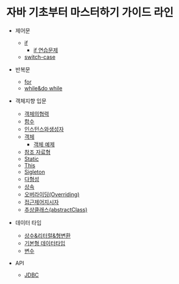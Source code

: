 # 자바 기초부터 마스터하기 가이드 라인
- 제어문
  - [if](https://github.com/GukSense/TIL/blob/main/Java/Control%20Statement/if.md)
    - [if 연습문제](https://github.com/GukSense/TIL/blob/main/Java/Control%20Statement/practice.md)
  - [switch-case](https://github.com/GukSense/TIL/blob/main/Java/Control%20Statement/switch-case)

 - 반복문
   - [for](https://github.com/GukSense/TIL/blob/main/Java/Loop/for.md)
   - [while&do while](https://github.com/GukSense/TIL/blob/main/Java/Loop/while%20%2C%20do%20while.md)
- 객체지향 입문
  - [객체의협력](https://github.com/GukSense/TIL/blob/main/Java/Object-Oriented%20Programming(%EA%B0%9D%EC%B2%B4%EC%A7%80%ED%96%A5)/Collaboration.md)
  - [함수](https://github.com/GukSense/TIL/blob/main/Java/Object-Oriented%20Programming(%EA%B0%9D%EC%B2%B4%EC%A7%80%ED%96%A5)/Function.md)
  - [인스턴스와생성자](https://github.com/GukSense/TIL/blob/main/Java/Object-Oriented%20Programming(%EA%B0%9D%EC%B2%B4%EC%A7%80%ED%96%A5)/Instance%26Constructor.md)
  - [객체](https://github.com/GukSense/TIL/blob/main/Java/Object-Oriented%20Programming(%EA%B0%9D%EC%B2%B4%EC%A7%80%ED%96%A5)/Object.md)
    - [객체 예제](https://github.com/GukSense/TIL/blob/main/Java/Object-Oriented%20Programming(%EA%B0%9D%EC%B2%B4%EC%A7%80%ED%96%A5)/ObjectEx.md)
  - [참조 자료형](https://github.com/GukSense/TIL/blob/main/Java/Object-Oriented%20Programming(%EA%B0%9D%EC%B2%B4%EC%A7%80%ED%96%A5)/Reference%20Data%20Type(%EC%B0%B8%EC%A1%B0%20%EC%9E%90%EB%A3%8C%ED%98%95%20).md)
  - [Static](https://github.com/GukSense/TIL/blob/main/Java/Object-Oriented%20Programming(%EA%B0%9D%EC%B2%B4%EC%A7%80%ED%96%A5)/Static.md)
  - [This](https://github.com/GukSense/TIL/blob/main/Java/Object-Oriented%20Programming(%EA%B0%9D%EC%B2%B4%EC%A7%80%ED%96%A5)/This.md)
  - [Sigleton](https://github.com/GukSense/TIL/blob/main/Java/Object-Oriented%20Programming(%EA%B0%9D%EC%B2%B4%EC%A7%80%ED%96%A5)/singleton.md)
  - [다형성](https://github.com/GukSense/TIL/blob/main/Java/Object-Oriented%20Programming(%EA%B0%9D%EC%B2%B4%EC%A7%80%ED%96%A5)/%EB%8B%A4%ED%98%95%EC%84%B1(polymorphism).md)
  - [상속](https://github.com/GukSense/TIL/blob/main/Java/Object-Oriented%20Programming(%EA%B0%9D%EC%B2%B4%EC%A7%80%ED%96%A5)/%EC%83%81%EC%86%8D(Inheritance).md)
  - [오버라이딩(Overriding)](https://github.com/GukSense/TIL/blob/main/Java/Object-Oriented%20Programming(%EA%B0%9D%EC%B2%B4%EC%A7%80%ED%96%A5)/%EC%98%A4%EB%B2%84%EB%9D%BC%EC%9D%B4%EB%94%A9(Overriding).md)
  - [접근제어지시자](https://github.com/GukSense/TIL/blob/main/Java/Object-Oriented%20Programming(%EA%B0%9D%EC%B2%B4%EC%A7%80%ED%96%A5)/%EC%A0%91%EA%B7%BC%EC%A0%9C%EC%96%B4%EC%A7%80%EC%8B%9C%EC%9E%90%26%EC%A0%95%EB%B3%B4%EC%9D%80%EB%8B%89.md)
  - [추상클래스(abstractClass)](https://github.com/GukSense/TIL/blob/main/Java/Object-Oriented%20Programming(%EA%B0%9D%EC%B2%B4%EC%A7%80%ED%96%A5)/%EC%B6%94%EC%83%81%ED%81%B4%EB%9E%98%EC%8A%A4(abstract%20class).md)

- 데이터 타입
  - [상수&리터럴&형변환](https://github.com/GukSense/TIL/blob/main/Java/dataType/Constant%26Literal.md)
  - [기본형 데이터타입](https://github.com/GukSense/TIL/blob/main/Java/dataType/PrimitiveType.md)
  - [변수](https://github.com/GukSense/TIL/blob/main/Java/dataType/Variable.md)


- API
  - [JDBC]() 

